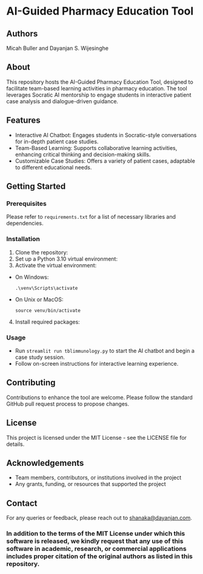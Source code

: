 # AI-Guided Pharmacy Education Tool

## Authors
Micah Buller and Dayanjan S. Wijesinghe

## About
This repository hosts the AI-Guided Pharmacy Education Tool, designed to facilitate team-based learning activities in pharmacy education. The tool leverages Socratic AI mentorship to engage students in interactive patient case analysis and dialogue-driven guidance.

## Features
- Interactive AI Chatbot: Engages students in Socratic-style conversations for in-depth patient case studies.
- Team-Based Learning: Supports collaborative learning activities, enhancing critical thinking and decision-making skills.
- Customizable Case Studies: Offers a variety of patient cases, adaptable to different educational needs.

## Getting Started
### Prerequisites

Please refer to `requirements.txt` for a list of necessary libraries and dependencies.

### Installation
1. Clone the repository:
2. Set up a Python 3.10 virtual environment:
3. Activate the virtual environment:
- On Windows:
  ```
  .\venv\Scripts\activate
  ```
- On Unix or MacOS:
  ```
  source venv/bin/activate
  ```
4. Install required packages:


### Usage
- Run `streamlit run tblimmunology.py` to start the AI chatbot and begin a case study session.
- Follow on-screen instructions for interactive learning experience.

## Contributing
Contributions to enhance the tool are welcome. Please follow the standard GitHub pull request process to propose changes.

## License
This project is licensed under the MIT License - see the LICENSE file for details.

## Acknowledgements
- Team members, contributors, or institutions involved in the project
- Any grants, funding, or resources that supported the project

## Contact
For any queries or feedback, please reach out to shanaka@dayanjan.com.

### In addition to the terms of the MIT License under which this software is released, we kindly request that any use of this software in academic, research, or commercial applications includes proper citation of the original authors as listed in this repository.

